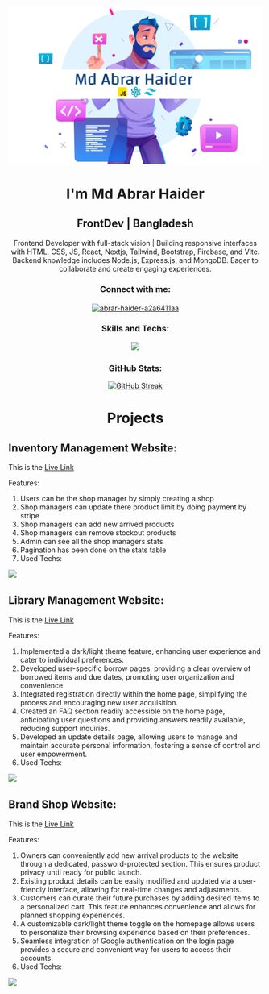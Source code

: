 ![logo](https://github.com/abrarcuet96/abrarcuet96/blob/main/git-hub-banner.png)
<h1 align="center">I'm Md Abrar Haider</h1>
<h2 align="center">FrontDev | Bangladesh</h2>

<p align="center">Frontend Developer with full-stack vision | Building responsive interfaces with HTML, CSS, JS, React, Nextjs, Tailwind, Bootstrap, Firebase, and Vite. Backend knowledge includes Node.js, Express.js, and MongoDB. Eager to collaborate and create engaging experiences.</p>
<h3 align="center">Connect with me:</h3>
<p align="center">
<a href="https://linkedin.com/in/abrar-haider-a2a6411aa" target="blank"><img align="center" src="https://raw.githubusercontent.com/rahuldkjain/github-profile-readme-generator/master/src/images/icons/Social/linked-in-alt.svg" alt="abrar-haider-a2a6411aa" height="30" width="40" /></a>
</p>
<h3 align="center">Skills and Techs:</h3>
<p align="center">
  <a href="https://skillicons.dev">
    <img src="https://skillicons.dev/icons?i=c,cpp,py,html,css,tailwind,react,firebase,js,express,stackoverflow,vite,mongodb,nodejs,nextjs,ai,ps,vscode" />
  </a>
</p>
<h3 align="center">GitHub Stats:</h3>
<p align="center"><a href="https://git.io/streak-stats"><img src="https://github-readme-streak-stats.herokuapp.com?user=abrarcuet96&theme=shadow-blue&hide_border=true&border_radius=5&card_width=500&type=png" alt="GitHub Streak" /></a></p>

<h1 align="center">Projects</h1>
<h2>Inventory Management Website:</h2>
<p> This is the <a href="https://inventory-management-sys-591dd.web.app"><span>Live Link</span></a></p>
<p>Features:</p>
<ol>
  <li>Users can be the shop manager by simply creating a shop</li>
  <li>Shop managers can update there product limit by doing payment by stripe</li>
  <li>Shop managers can add new arrived products</li>
  <li>Shop managers can remove stockout products</li>
  <li>Admin can see all the shop managers stats</li>
  <li>Pagination has been done on the stats table</li>
  <li>Used Techs:</li>
  
</ol>
<p align="left">
  <a href="https://skillicons.dev">
    <img src="https://skillicons.dev/icons?i=tailwind,react,firebase,js,express,vite,mongodb,nodejs" />
  </a>
</p>

<h2>Library Management Website:</h2>
<p> This is the <a href="https://abrar-library-auth.web.app"><span>Live Link</span></a></p>
<p>Features:</p>
<ol>
  <li> Implemented a dark/light theme feature, enhancing user experience and cater to individual preferences.</li>
  <li>Developed user-specific borrow pages, providing a clear overview of borrowed items and due dates, promoting user organization and convenience.</li>
  <li>Integrated registration directly within the home page, simplifying the process and encouraging new user acquisition.</li>
  <li>Created an FAQ section readily accessible on the home page, anticipating user questions and providing answers readily available, reducing support inquiries.</li>
  <li>Developed an update details page, allowing users to manage and maintain accurate personal information, fostering a sense of control and user empowerment.</li>
  <li>Used Techs:</li>
  
</ol>
<p align="left">
  <a href="https://skillicons.dev">
    <img src="https://skillicons.dev/icons?i=tailwind,react,firebase,js,express,vite,mongodb,nodejs" />
  </a>
</p>

<h2>Brand Shop Website:</h2>
<p> This is the <a href="https://my-brand-shop-fad71.web.app"><span>Live Link</span></a></p>
<p>Features:</p>
<ol>
  <li>Owners can conveniently add new arrival products to the website through a dedicated, password-protected section. This ensures product privacy until ready for public launch.</li>
  <li>Existing product details can be easily modified and updated via a user-friendly interface, allowing for real-time changes and adjustments.</li>
  <li>Customers can curate their future purchases by adding desired items to a personalized cart. This feature enhances convenience and allows for planned shopping experiences.</li>
  <li>A customizable dark/light theme toggle on the homepage allows users to personalize their browsing experience based on their preferences.</li>
  <li>Seamless integration of Google authentication on the login page provides a secure and convenient way for users to access their accounts.</li>
  <li>Used Techs:</li>
  
</ol>
<p align="left">
  <a href="https://skillicons.dev">
    <img src="https://skillicons.dev/icons?i=tailwind,react,firebase,js,express,vite,mongodb,nodejs" />
  </a>
</p>
